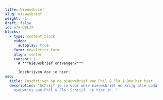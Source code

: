 ```yaml
---
title: Nieuwsbrief
slug: nieuwsbrief
weight: -1
draft: false
id: w7e-OBLJX
blocks:
  - type: content_block
    video:
      autoplay: true
    form: newsletter-form
    align: center
    content: |-
      # ***Nieuwsbrief ontvangen?***

      Inschrijven doe je hier!
seo:
  title: Inschrijven op de nieuwsbrief van Phil & Flo | Doe het hier
  description: "Schrijf je in voor onze nieuwsbrief en krijg alle updates en
    nieuwtjes van Phil & Flo. Schrijf. je hier in. "
---
```

